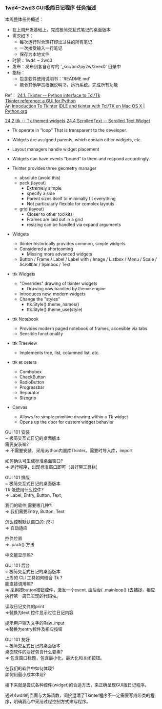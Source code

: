 ### 1wd4~2wd3 GUI极简日记程序 任务描述

本周整体任务概述：

- 在上周开发基础上，完成极简交互式笔记的桌面版本
- 需求如下：
    - 每次运行时合理打印出过往的所有笔记
    - 一次接受输入一行笔记
    - 保存为本地文件
- 时限：1wd4 ~ 2wd3
- 发布：发布到各自仓库的 '_src/om2py2w/2eex0' 目录中
- 指标：
    - 包含软件使用说明书：'README.md'
    - 能令其他学员根据说明书，运行系统。完成所有功能

Ref：
[24.1. Tkinter  -- Python interface to Tcl/Tk](https://docs.python.org/2.7/library/tkinter.html)  
[Tkinter reference: a GUI for Python](http://infohost.nmt.edu/tcc/help/pubs/tkinter)  
[An Introduction To Tkinter](http://effbot.org/tkinterbook/tkinter-index.htm)
[IDLE and tkinter with Tcl/TK on Mac OS X | Python.org](https://www.python.org/download/mac/tcltk/)  

[24.2 ttk -- Tk themed widgets](https://docs.python.org/2.7/library/ttk.html)
[24.4 ScrolledText -- Scrolled Text Widget](https://docs.python.org/2.7/library/scrolledtext.html)  

- Tk operate in "loop" That is transparent to the developer.
- Widgets are assigned parents, which contain other widgets, etc.
- Layout managers handle widget placement
- Widgets can have events "bound" to them and respond accordingly.

- Tkinter provides three geometry manager
    - absolute (avoid this)
    - pack (layout)
        - Extremely simple
        - specify a side
        - Parent sizes itself to minimally fit everything
        - Not particularly flexible for complex layouts
    - grid (layout)
        - Closer to other toolkits
        - Frames are laid out in a grid
        - resizing can be handled via expand arguments
- Widgets
    - tkinter historically provides common, simple widgets
    - Considered a shortcoming
         - Missing more advanced widgets
    - Button / Frame / Label / Label with / Image / Listbox / Menu / Scale / Scrollbar / Spinbox / Text
- ttk Widgets
    - "Overrides" drawing of tkinter widgets
        - Drawing now handled by theme engine
    - Introduces new, modern widgets
    - Change the "styles"
        - ttk.Style().theme_names()
        - ttk.Style().theme_use(style)
- ttk Notebook
    - Provides modern paged notebook of frames, accesible via tabs
    - Sensible functionality

- ttk Treeview
    - Implements tree, list, columned list, etc.
- ttk et cetera
    - Combobox
    - CheckButton
    - RadioButton
    - Progressbar
    - Separator
    - Sizegrip

- Canvas
    - Allows fro simple primitive drawing within a Tk widget
    - Opens up the door for custom widget behavior


GUI 101 安装    
~ 极简交互式日记的桌面版本    
需要安装嘛?  
=> 不需要安装，采用python内置库Tkinter。需要时导入库，import   

如何确认可生成标准桌面窗口?  
=> 运行程序，出现标准窗口即可（最好带工具栏）    

GUI 101 排版    
~ 极简交互式日记的桌面版本    
Tk 能使用什么控件?  
=> Label, Entry, Button, Text,   

我们的软件,需要哪几种?!  
=> 我们需要Entry, Button, Text  

怎么控制默认窗口的:  尺寸   
=> 自动适应  

控件位置  
=> .pack() 方法  

中文能显示嘛?    


GUI 101 后台     
~ 极简交互式日记的桌面版本    
上周的 CLI 工具如何结合 Tk ?  
能直接调用嘛?  
=> 采用按button按钮控件，激发一个event, 由后台( .mainloop() )去捕捉，相应执行第一周已实现的代码块。    

读取日记文件的print  
=>替换为text 控件显示过往日记内容   

 提示用户输入文字的Raw_input  
=>替换为entry控件及相应按钮        

GUI 101 友好      
~ 极简交互式日记的桌面版本    
桌面软件的友好包含什么要素?  
=> 包含窗口标题，包含最小化，最大化和关闭按钮。  

在我们的软件中如何体现?  
如何用最小成本体现?   

接下来就是尝试各种控件(widget)的合适方法，来正确呈现GUI版日记程序。

通过4wd4的当面与大妈请教，间接澄清了Tkinter程序不一定需要写成带类的程序，明确我心中采用过程控制方式来写程序。
